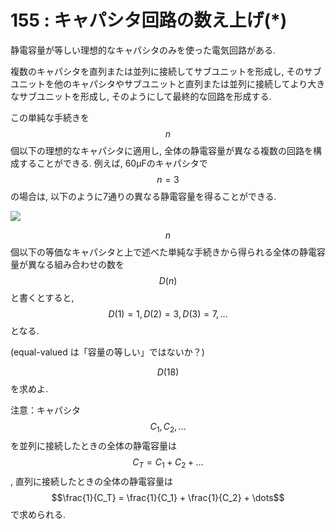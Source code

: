 # 155 : キャパシタ回路の数え上げ\(\*\)

静電容量が等しい理想的なキャパシタのみを使った電気回路がある.

複数のキャパシタを直列または並列に接続してサブユニットを形成し, そのサブユニットを他のキャパシタやサブユニットと直列または並列に接続してより大きなサブユニットを形成し, そのようにして最終的な回路を形成する.

この単純な手続きを$$n$$個以下の理想的なキャパシタに適用し, 全体の静電容量が異なる複数の回路を構成することができる. 例えば, 60μFのキャパシタで$$n=3$$の場合は, 以下のように7通りの異なる静電容量を得ることができる.

![](https://projecteuler.net/project/images/p155_capacitors1.gif)

$$n$$個以下の等価なキャパシタと上で述べた単純な手続きから得られる全体の静電容量が異なる組み合わせの数を$$D(n)$$と書くとすると,$$D(1)=1, D(2)=3, D(3)=7, \dots$$となる.

\(equal-valued は「容量の等しい」ではないか？\)

$$D(18)$$を求めよ.

注意：キャパシタ$$C_1, C_2, \dots$$を並列に接続したときの全体の静電容量は$$C_T = C_1 + C_2 + \dots$$, 直列に接続したときの全体の静電容量は$$\frac{1}{C_T} = \frac{1}{C_1} + \frac{1}{C_2} + \dots$$で求められる.



